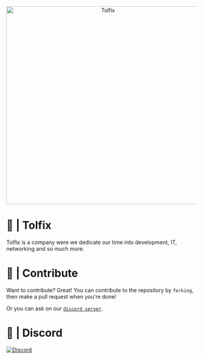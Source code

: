 <div class="margin: 0 auto;" align="center">
  <a href="https://tolfix.com/" target="_blank"><img width="520" src="https://cdn.tolfix.com/images/Tolfix.png" alt="Tolfix"></a>
</div>

# 💚 | Tolfix
Tolfix is a company were we dedicate our time into development, IT, networking and so much more.

# 📢 | Contribute
Want to contribute? Great!
You can contribute to the repository by `forking`, then make a pull request when you're done!

Or you can ask on our [`discord server`](https://discord.tolfix.com).

# 🔮 | Discord
[![Discord](https://discord.com/api/guilds/833438897484595230/widget.png?style=banner4)](https://discord.tolfix.com)
